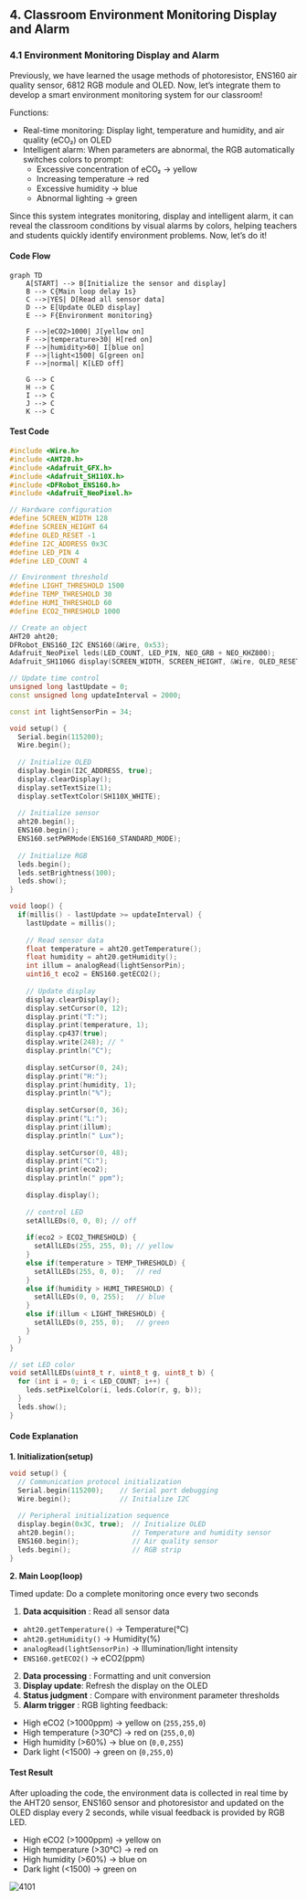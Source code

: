 ## 4. Classroom Environment Monitoring Display and Alarm

### 4.1 Environment Monitoring Display and Alarm

Previously, we have learned the usage methods of photoresistor, ENS160 air quality sensor, 6812 RGB module and OLED. Now, let’s integrate them to develop a smart environment monitoring system for our classroom!

Functions:

- Real-time monitoring: Display light, temperature and humidity, and air quality (eCO₂) on OLED
- Intelligent alarm: When parameters are abnormal, the RGB automatically switches colors to prompt:
  - Excessive concentration of eCO₂ → yellow
  - Increasing temperature → red
  - Excessive humidity → blue
  - Abnormal lighting → green

Since this system integrates monitoring, display and intelligent alarm, it can reveal the classroom conditions by visual alarms by colors, helping teachers and students quickly identify environment problems. Now, let’s do it!



#### Code Flow

```mermaid
graph TD
    A[START] --> B[Initialize the sensor and display]
    B --> C{Main loop delay 1s}
    C -->|YES| D[Read all sensor data]
    D --> E[Update OLED display]
    E --> F{Environment monitoring}
    
    F -->|eCO2>1000| J[yellow on]
    F -->|temperature>30| H[red on]
    F -->|humidity>60| I[blue on]
    F -->|light<1500| G[green on]
    F -->|normal| K[LED off]
    
    G --> C
    H --> C
    I --> C
    J --> C
    K --> C
```



#### Test Code

```c++
#include <Wire.h>
#include <AHT20.h>
#include <Adafruit_GFX.h>
#include <Adafruit_SH110X.h>
#include <DFRobot_ENS160.h>
#include <Adafruit_NeoPixel.h>

// Hardware configuration
#define SCREEN_WIDTH 128
#define SCREEN_HEIGHT 64
#define OLED_RESET -1
#define I2C_ADDRESS 0x3C
#define LED_PIN 4
#define LED_COUNT 4

// Environment threshold
#define LIGHT_THRESHOLD 1500
#define TEMP_THRESHOLD 30
#define HUMI_THRESHOLD 60
#define ECO2_THRESHOLD 1000

// Create an object
AHT20 aht20;
DFRobot_ENS160_I2C ENS160(&Wire, 0x53);
Adafruit_NeoPixel leds(LED_COUNT, LED_PIN, NEO_GRB + NEO_KHZ800);
Adafruit_SH1106G display(SCREEN_WIDTH, SCREEN_HEIGHT, &Wire, OLED_RESET);

// Update time control
unsigned long lastUpdate = 0;
const unsigned long updateInterval = 2000;

const int lightSensorPin = 34;

void setup() {
  Serial.begin(115200);
  Wire.begin();
  
  // Initialize OLED
  display.begin(I2C_ADDRESS, true);
  display.clearDisplay();
  display.setTextSize(1);
  display.setTextColor(SH110X_WHITE);
  
  // Initialize sensor
  aht20.begin();
  ENS160.begin();
  ENS160.setPWRMode(ENS160_STANDARD_MODE);
  
  // Initialize RGB
  leds.begin();
  leds.setBrightness(100);
  leds.show();
}

void loop() {
  if(millis() - lastUpdate >= updateInterval) {
    lastUpdate = millis();
    
    // Read sensor data
    float temperature = aht20.getTemperature();
    float humidity = aht20.getHumidity();
    int illum = analogRead(lightSensorPin);
    uint16_t eco2 = ENS160.getECO2();
    
    // Update display
    display.clearDisplay();
    display.setCursor(0, 12);
    display.print("T:");
    display.print(temperature, 1);
    display.cp437(true);
    display.write(248); // °
    display.println("C");
    
    display.setCursor(0, 24);
    display.print("H:");
    display.print(humidity, 1);
    display.println("%");
    
    display.setCursor(0, 36);
    display.print("L:");
    display.print(illum);
    display.println(" Lux");
    
    display.setCursor(0, 48);
    display.print("C:");
    display.print(eco2);
    display.println(" ppm");
    
    display.display();
    
    // control LED
    setAllLEDs(0, 0, 0); // off
    
    if(eco2 > ECO2_THRESHOLD) {
      setAllLEDs(255, 255, 0); // yellow
    } 
    else if(temperature > TEMP_THRESHOLD) {
      setAllLEDs(255, 0, 0);   // red
    }
    else if(humidity > HUMI_THRESHOLD) {
      setAllLEDs(0, 0, 255);   // blue
    }
    else if(illum < LIGHT_THRESHOLD) {
      setAllLEDs(0, 255, 0);   // green
    }
  }
}

// set LED color
void setAllLEDs(uint8_t r, uint8_t g, uint8_t b) {
  for (int i = 0; i < LED_COUNT; i++) {
    leds.setPixelColor(i, leds.Color(r, g, b));
  }
  leds.show();
}
```



#### Code Explanation

**1. Initialization(setup)**

```c++
void setup() {
  // Communication protocol initialization
  Serial.begin(115200);    // Serial port debugging
  Wire.begin();            // Initialize I2C 
  
  // Peripheral initialization sequence
  display.begin(0x3C, true);  // Initialize OLED
  aht20.begin();              // Temperature and humidity sensor
  ENS160.begin();             // Air quality sensor
  leds.begin();               // RGB strip
}
```

**2. Main Loop(loop)**

Timed update: Do a complete monitoring once every two seconds

 1. **Data acquisition** : Read all sensor data
   - `aht20.getTemperature()` → Temperature(℃)
   - `aht20.getHumidity()` → Humidity(%)
   - `analogRead(lightSensorPin)` → Illumination/light intensity
   - `ENS160.getECO2()` → eCO2(ppm)
 2. **Data processing** : Formatting and unit conversion
 3. **Display update**: Refresh the display on the OLED
 4. **Status judgment** : Compare with environment parameter thresholds
 5. **Alarm trigger** : RGB lighting feedback:
   - High eCO2 (>1000ppm) → yellow on (`255,255,0`)
   - High temperature (>30℃) → red on (`255,0,0`)
   - High humidity (>60%) → blue on (`0,0,255`)
   - Dark light (<1500) → green on (`0,255,0`)



#### Test Result

After uploading the code, the environment data is collected in real time by the AHT20 sensor, ENS160 sensor and photoresistor and updated on the OLED display every 2 seconds, while visual feedback is provided by RGB LED.

- High eCO2 (>1000ppm) → yellow on
- High temperature (>30℃) → red on
- High humidity (>60%) → blue on
- Dark light (<1500) → green on

![4101](../../img/4101.gif)
